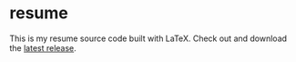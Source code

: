 # resume

This is my resume source code built with LaTeX. Check out and download the [latest release](https://github.com/leomurca/resume/releases).
